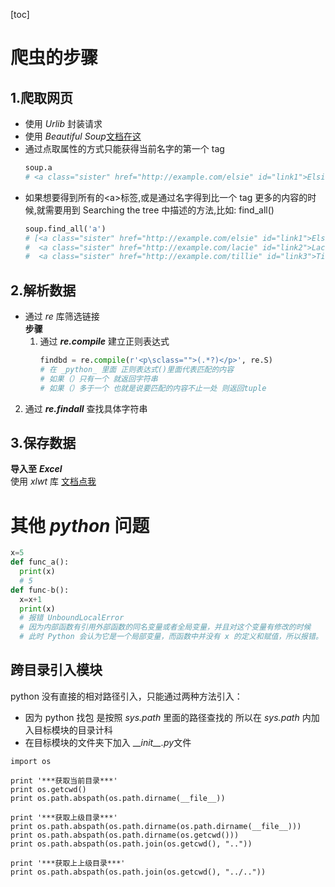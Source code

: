 [toc]

# **爬虫的步骤**

## 1.爬取网页

- 使用 _Urlib_ 封装请求
- 使用 _Beautiful Soup_[文档在这](https://beautifulsoup.readthedocs.io/zh_CN/v4.4.0/#id13)
- 通过点取属性的方式只能获得当前名字的第一个 tag
  ```python
  soup.a
  # <a class="sister" href="http://example.com/elsie" id="link1">Elsie</a>
  ```
- 如果想要得到所有的&lt;a&gt;标签,或是通过名字得到比一个 tag 更多的内容的时候,就需要用到 Searching the tree 中描述的方法,比如: find_all()
  ```python
  soup.find_all('a')
  # [<a class="sister" href="http://example.com/elsie" id="link1">Elsie</a>,
  #  <a class="sister" href="http://example.com/lacie" id="link2">Lacie</a>,
  #  <a class="sister" href="http://example.com/tillie" id="link3">Tillie</a>]
  ```

## 2.解析数据

- 通过 _re_ 库筛选链接  
  **步骤**
  1. 通过 _**re.compile**_ 建立正则表达式
     ```python
     findbd = re.compile(r'<p\sclass="">(.*?)</p>', re.S)
     # 在 _python_ 里面 正则表达式()里面代表匹配的内容
     # 如果（）只有一个 就返回字符串
     # 如果（）多于一个 也就是说要匹配的内容不止一处 则返回tuple
     ```

2. 通过 _**re.findall**_ 查找具体字符串

## 3.保存数据

**导入至** _**Excel**_  
使用 _xlwt_ 库 [文档点我](https://pypi.org/project/xlwt/)

# **其他** _**python**_ **问题**

```python
x=5
def func_a():
  print(x)
  # 5
def func-b():
  x=x+1
  print(x)
  # 报错 UnboundLocalError
  # 因为内部函数有引用外部函数的同名变量或者全局变量，并且对这个变量有修改的时候
  # 此时 Python 会认为它是一个局部变量，而函数中并没有 x 的定义和赋值，所以报错。
```

## 跨目录引入模块

python 没有直接的相对路径引入，只能通过两种方法引入：

- 因为 python 找包 是按照 _sys.path_ 里面的路径查找的 所以在 _sys.path_ 内加入目标模块的目录计科
- 在目标模块的文件夹下加入 \_\_*init\_\_.py*文件

```
import os

print '***获取当前目录***'
print os.getcwd()
print os.path.abspath(os.path.dirname(__file__))

print '***获取上级目录***'
print os.path.abspath(os.path.dirname(os.path.dirname(__file__)))
print os.path.abspath(os.path.dirname(os.getcwd()))
print os.path.abspath(os.path.join(os.getcwd(), ".."))

print '***获取上上级目录***'
print os.path.abspath(os.path.join(os.getcwd(), "../.."))
```
